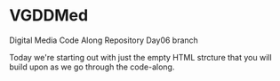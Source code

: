 # VGDDMed
Digital Media Code Along Repository Day06 branch

Today we're starting out with just the empty HTML strcture that you will build upon as we go through the code-along.

